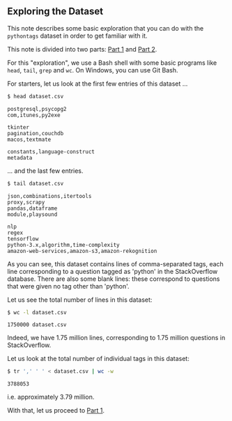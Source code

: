 ## Exploring the Dataset

This note describes some basic exploration that you can do with the `pythontags` dataset in order to get familiar with it.

This note is divided into two parts: [Part 1](part-1.md) and [Part 2](part-2.md).

For this "exploration", we use a Bash shell with some basic programs like `head`, `tail`, `grep` and `wc`. On Windows, you can use Git Bash.

For starters, let us look at the first few entries of this dataset ...
```bash
$ head dataset.csv
```
```
postgresql,psycopg2
com,itunes,py2exe

tkinter
pagination,couchdb
macos,textmate

constants,language-construct
metadata

```
... and the last few entries.
```bash
$ tail dataset.csv
```
```
json,combinations,itertools
proxy,scrapy
pandas,dataframe
module,playsound

nlp
regex
tensorflow
python-3.x,algorithm,time-complexity
amazon-web-services,amazon-s3,amazon-rekognition
```
As you can see, this dataset contains lines of comma-separated tags, each line corresponding to a question tagged as 'python' in the StackOverflow database. There are also some blank lines: these correspond to questions that were given no tag other than 'python'.

Let us see the total number of lines in this dataset:
```bash
$ wc -l dataset.csv 
```
```
1750000 dataset.csv
```
Indeed, we have 1.75 million lines, corresponding to 1.75 million questions in StackOverflow.

Let us look at the total number of individual tags in this dataset:
```bash
$ tr ',' ' ' < dataset.csv | wc -w
```
```
3788053
```
i.e. approximately 3.79 million.

With that, let us proceed to [Part 1](part-1.md).
